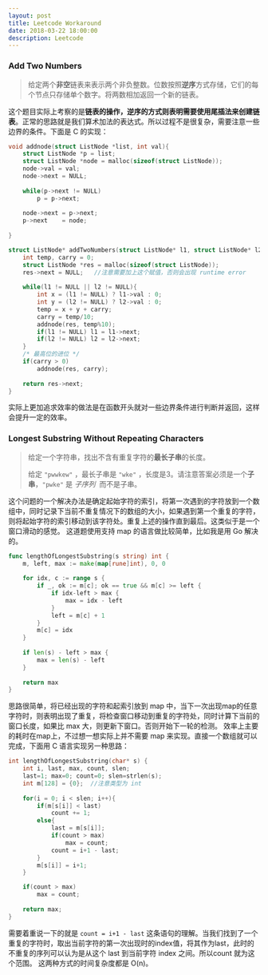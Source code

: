 ```yaml
---
layout: post
title: Leetcode Workaround
date: 2018-03-22 18:00:00
description: Leetcode
---
```




### Add Two Numbers

> 给定两个**非空**链表来表示两个非负整数。位数按照**逆序**方式存储，它们的每个节点只存储单个数字。将两数相加返回一个新的链表。 

这个题目实际上考察的是**链表的操作，逆序的方式则表明需要使用尾插法来创建链表**。正常的思路就是我们算术加法的表达式。所以过程不是很复杂，需要注意一些边界的条件。下面是 C 的实现：

```c
void addnode(struct ListNode *list, int val){
    struct ListNode *p = list;
    struct ListNode *node = malloc(sizeof(struct ListNode));
    node->val = val;
    node->next = NULL;  
    
    while(p->next != NULL)
        p = p->next;
    
    node->next = p->next;
    p->next    = node;
    
}

struct ListNode* addTwoNumbers(struct ListNode* l1, struct ListNode* l2) {
    int temp, carry = 0;
    struct ListNode *res = malloc(sizeof(struct ListNode));
    res->next = NULL;   //注意需要加上这个赋值，否则会出现 runtime error
    
    while(l1 != NULL || l2 != NULL){
        int x = (l1 != NULL) ? l1->val : 0;
        int y = (l2 != NULL) ? l2->val : 0;
        temp = x + y + carry;
        carry = temp/10;
        addnode(res, temp%10);
        if(l1 != NULL) l1 = l1->next;
        if(l2 != NULL) l2 = l2->next;
    }
    /* 最高位的进位 */
    if(carry > 0)
        addnode(res, carry);
    
    return res->next;
}
```

实际上更加追求效率的做法是在函数开头就对一些边界条件进行判断并返回，这样会提升一定的效率。



### Longest Substring Without Repeating Characters 

> 给定一个字符串，找出不含有重复字符的**最长子串**的长度。 
>
> 给定 `"pwwkew"` ，最长子串是 `"wke"` ，长度是3。请注意答案必须是一个**子串**，`"pwke"` 是 *子序列*  而不是子串。 

这个问题的一个解决办法是确定起始字符的索引，将第一次遇到的字符放到一个数组中，同时记录下当前不重复情况下的数组的大小，如果遇到第一个重复的字符，则将起始字符的索引移动到该字符处。重复上述的操作直到最后。这类似于是一个窗口滑动的感觉。 这道题使用支持 map 的语言做比较简单，比如我是用 Go 解决的。

```go
func lengthOfLongestSubstring(s string) int {
    m, left, max := make(map[rune]int), 0, 0
    
    for idx, c := range s {
        if _, ok := m[c]; ok == true && m[c] >= left {
            if idx-left > max {
                max = idx - left
            }
            left = m[c] + 1
        }
        m[c] = idx
    }
    
    if len(s) - left > max {
        max = len(s) - left
    }
    
    return max
}
```

思路很简单，将已经出现的字符和起索引放到 map 中，当下一次出现map的任意字符时，则表明出现了重复，将检查窗口移动到重复的字符处，同时计算下当前的窗口长度，如果比 max 大，则更新下窗口。否则开始下一轮的检测。 效率上主要的耗时在map上，不过想一想实际上并不需要 map 来实现。直接一个数组就可以完成，下面用 C 语言实现另一种思路：

```c
int lengthOfLongestSubstring(char* s) {
    int i, last, max, count, slen;
    last=1; max=0; count=0; slen=strlen(s);
    int m[128] = {0};  //注意类型为 int
    
    for(i = 0; i < slen; i++){
        if(m[s[i]] < last)
            count += 1;
        else{
            last = m[s[i]];
            if(count > max)
                max = count;  
            count = i+1 - last; 
        }
        m[s[i]] = i+1;
    }

    if(count > max)
        max = count;
    
    return max; 
}
```

需要着重说一下的就是 `count = i+1 - last` 这条语句的理解。当我们找到了一个重复的字符时，取出当前字符的第一次出现时的index值，将其作为last，此时的不重复的序列可以认为是从这个 last 到当前字符 index 之间。所以count 就为这个范围。  这两种方式的时间复杂度都是 O(n)。


